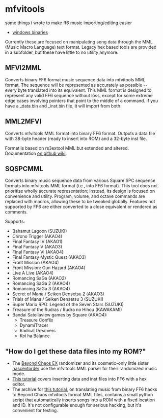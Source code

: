 # mfvitools
some things i wrote to make ff6 music importing/editing easier  
* [windows binaries](https://github.com/emberling/mfvitools/releases)

Currently these are focused on manipulating song data through the MML (Music Macro Language) text format. Legacy hex based tools are provided in a subfolder, but these have little to no utility anymore.

## MFVI2MML

Converts binary FF6 format music sequence data into mfvitools MML format. The sequence will be represented as accurately as possible -- every byte translated into its equivalent. This MML format is designed to represent any valid FF6 sequence without loss, except for some extreme edge cases involving pointers that point to the middle of a command. If you have a _data.bin and _inst.bin file, it will import from both.

## MML2MFVI

Converts mfvitools MML format into binary FF6 format. Outputs a data file with 38-byte header (ready to insert into ROM) and a 32-byte inst file.

Format is based on rs3extool MML but extended and altered. Documentation [on github wiki](https://github.com/emberling/mfvitools/wiki/).

## SQSPCMML

Converts binary music sequence data from various Square SPC sequence formats into mfvitools MML format (i.e., into FF6 format). This tool does not prioritize wholly accurate representation; instead, its design is focused on convenience and utility. Program, volume, and octave commands are replaced with macros, allowing these to be tweaked globally. Features not supported by FF6 are either converted to a close equivalent or rendered as comments.

Supports:
* Bahamut Lagoon (SUZUKI)
* Chrono Trigger (AKAO4)
* Final Fantasy IV (AKAO1)
* Final Fantasy V (AKAO3)
* Final Fantasy VI (AKAO4)
* Final Fantasy Mystic Quest (AKAO3)
* Front Mission (AKAO4)
* Front Mission: Gun Hazard (AKAO4)
* Live A Live (AKAO4)
* Romancing SaGa (AKAO2)
* Romancing SaGa 2 (AKAO4)
* Romancing SaGa 3 (AKAO4)
* Secret of Mana / Seiken Densetsu 2 (AKAO3)
* Trials of Mana / Seiken Densetsu 3 (SUZUKI)
* Super Mario RPG: Legend of the Seven Stars (SUZUKI)
* Treasure of the Rudras / Rudra no Hihou (KAWAKAMI)
* Bandai Satellaview games by Square (AKAO4):
  * Treasure Conflix
  * DynamiTracer
  * Radical Dreamers
  * Koi ha Balance

## "How do I get these data files into my ROM?"

* The [Beyond Chaos EX](https://github.com/subtractionsoup/beyondchaos/releases) randomizer and its cosmetic-only little sister [nascentorder](https://github.com/emberling/nascentorder) use the mfvitools MML parser for their randomized music mode.
* [This tutorial](https://www.ff6hacking.com/forums/thread-2584.html) covers inserting data and inst files into FF6 with a hex editor.
* The archive for [this tutorial](https://www.ff6hacking.com/forums/thread-3922.html), on translating music from binary FF6 hacks to Beyond Chaos mfvitools format MML files, contains a small python script that automatically inserts songs into a ROM with a fixed location and ID. It's not configurable enough for serious hacking, but it's convenient for testing.
